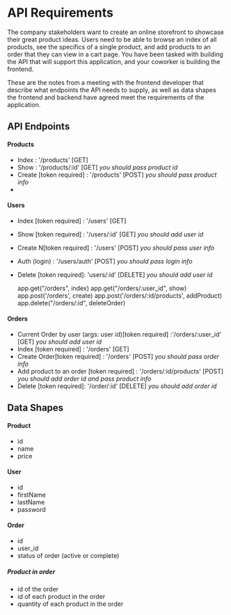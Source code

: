 # API Requirements
The company stakeholders want to create an online storefront to showcase their great product ideas. Users need to be able to browse an index of all products, see the specifics of a single product, and add products to an order that they can view in a cart page. You have been tasked with building the API that will support this application, and your coworker is building the frontend.

These are the notes from a meeting with the frontend developer that describe what endpoints the API needs to supply, as well as data shapes the frontend and backend have agreed meet the requirements of the application. 

## API Endpoints
#### Products
- Index : '/products' [GET]
- Show : '/products/:id' [GET] *you should pass product id*
- Create [token required] : '/products' [POST] *you should pass product info*
- 

#### Users
- Index [token required] : '/users' [GET]
- Show [token required] : '/users/:id' [GET] *you should add user id*
- Create N[token required] : '/users' [POST] *you should pass user info*
- Auth (login) : '/users/auth' [POST] *you should pass login info*
- Delete [token required]: 'users/:id' [DELETE] *you should add user id*

    app.get("/orders", index)
    app.get("/orders/:user_id", show)
    app.post('/orders', create)
    app.post('/orders/:id/products', addProduct)
    app.delete("/orders/:id", deleteOrder)
#### Orders
- Current Order by user (args: user id)[token required] :'/orders/:user_id' [GET] *you should add user id*
- Index [token required] : '/orders' [GET]
- Create Order[token required] : '/orders' [POST] *you should pass order info*
- Add product to an order [token required] : '/orders/:id/products' [POST] *you should add order id and pass product info*
- Delete [token required]: '/order/:id' [DELETE] *you should add order id*

## Data Shapes
#### Product
-  id
- name
- price


#### User
- id
- firstName
- lastName
- password

#### Order 
- id
- user_id
- status of order (active or complete)
##### Product in order 
- id of the order
- id of each product in the order
- quantity of each product in the order

